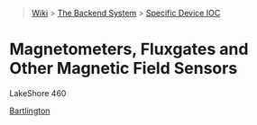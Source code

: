 > [Wiki](Home) > [The Backend System](The-Backend-System) > [Specific Device IOC](Specific-Device-IOC)

# Magnetometers, Fluxgates and Other Magnetic Field Sensors

LakeShore 460

[Bartlington](Bartlington)